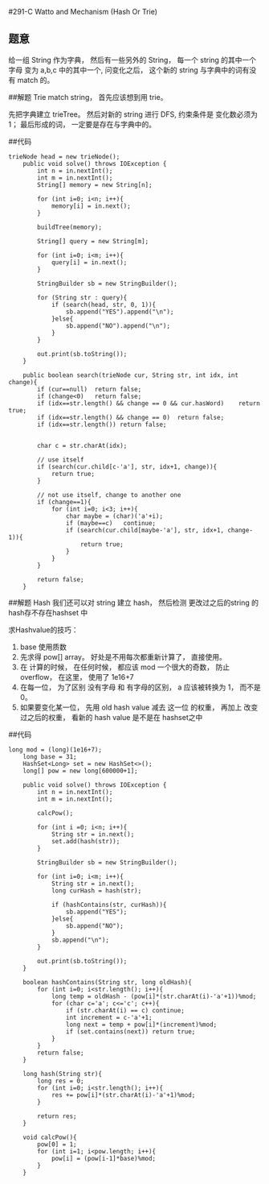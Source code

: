 #291-C Watto and Mechanism (Hash Or Trie)
## 题意
给一组 String 作为字典， 然后有一些另外的 String， 每一个 string 的其中一个字母 变为 a,b,c 中的其中一个, 问变化之后， 这个新的 string 与字典中的词有没有 match 的。

##解题 Trie
match  string， 首先应该想到用 trie。 

先把字典建立 trieTree。 然后对新的 string 进行 DFS, 约束条件是 变化数必须为1； 最后形成的词， 一定要是存在与字典中的。

##代码
```
trieNode head = new trieNode();
    public void solve() throws IOException {
        int n = in.nextInt();
        int m = in.nextInt();
        String[] memory = new String[n];

        for (int i=0; i<n; i++){
            memory[i] = in.next();
        }

        buildTree(memory);

        String[] query = new String[m];

        for (int i=0; i<m; i++){
            query[i] = in.next();
        }

        StringBuilder sb = new StringBuilder();

        for (String str : query){
            if (search(head, str, 0, 1)){
                sb.append("YES").append("\n");
            }else{
                sb.append("NO").append("\n");
            }
        }

        out.print(sb.toString());
    }

    public boolean search(trieNode cur, String str, int idx, int change){
        if (cur==null)  return false;
        if (change<0)   return false;
        if (idx==str.length() && change == 0 && cur.hasWord)    return true;
        if (idx==str.length() && change == 0)  return false;
        if (idx==str.length()) return false;


        char c = str.charAt(idx);

        // use itself
        if (search(cur.child[c-'a'], str, idx+1, change)){
            return true;
        }

        // not use itself, change to another one
        if (change==1){
            for (int i=0; i<3; i++){
                char maybe = (char)('a'+i);
                if (maybe==c)   continue;
                if (search(cur.child[maybe-'a'], str, idx+1, change-1)){
                    return true;
                }
            }
        }

        return false;
    }
```

##解题 Hash
我们还可以对 string 建立 hash， 然后检测 更改过之后的string  的hash存不存在hashset 中

求Hashvalue的技巧：

1. base 使用质数
2. 先求得 pow[] array。 好处是不用每次都重新计算了， 直接使用。
3. 在 计算的时候， 在任何时候， 都应该 mod 一个很大的奇数， 防止overflow， 在这里， 使用了 1e16+7
4. 在每一位， 为了区别 没有字母 和 有字母的区别， a 应该被转换为 1， 而不是 0。
5. 如果要变化某一位， 先用 old hash value 减去 这一位 的权重， 再加上 改变过之后的权重， 看新的 hash value 是不是在 hashset之中 

##代码
```
long mod = (long)(1e16+7);
    long base = 31;
    HashSet<Long> set = new HashSet<>();
    long[] pow = new long[600000+1];

    public void solve() throws IOException {
        int n = in.nextInt();
        int m = in.nextInt();

        calcPow();

        for (int i =0; i<n; i++){
            String str = in.next();
            set.add(hash(str));
        }

        StringBuilder sb = new StringBuilder();

        for (int i=0; i<m; i++){
            String str = in.next();
            long curHash = hash(str);

            if (hashContains(str, curHash)){
                sb.append("YES");
            }else{
                sb.append("NO");
            }
            sb.append("\n");
        }

        out.print(sb.toString());
    }

    boolean hashContains(String str, long oldHash){
        for (int i=0; i<str.length(); i++){
            long temp = oldHash - (pow[i]*(str.charAt(i)-'a'+1))%mod;
            for (char c='a'; c<='c'; c++){
                if (str.charAt(i) == c) continue;
                int increment = c-'a'+1;
                long next = temp + pow[i]*(increment)%mod;
                if (set.contains(next)) return true;
            }
        }
        return false;
    }

    long hash(String str){
        long res = 0;
        for (int i=0; i<str.length(); i++){
            res += pow[i]*(str.charAt(i)-'a'+1)%mod;
        }

        return res;
    }

    void calcPow(){
        pow[0] = 1;
        for (int i=1; i<pow.length; i++){
            pow[i] = (pow[i-1]*base)%mod;
        }
    }
```